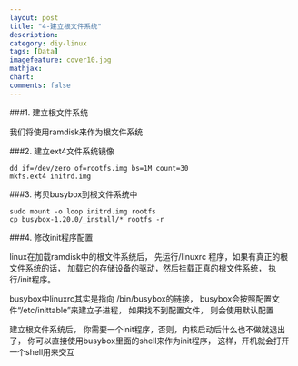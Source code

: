```yaml
---
layout: post
title: "4-建立根文件系统"
description:
category: diy-linux
tags: [Data]
imagefeature: cover10.jpg
mathjax: 
chart:
comments: false
---
```


###1. 建立根文件系统  

我们将使用ramdisk来作为根文件系统
  
###2. 建立ext4文件系统镜像  

	dd if=/dev/zero of=rootfs.img bs=1M count=30
	mkfs.ext4 initrd.img
    
###3. 拷贝busybox到根文件系统中
  
	sudo mount -o loop initrd.img rootfs
	cp busybox-1.20.0/_install/* rootfs -r
    
###4. 修改init程序配置  
  
linux在加载ramdisk中的根文件系统后， 先运行/linuxrc 程序，如果有真正的根文件系统的话， 加载它的存储设备的驱动，然后挂载正真的根文件系统， 执行/init程序。  

busybox中linuxrc其实是指向 /bin/busybox的链接， busybox会按照配置文件“/etc/inittable”来建立子进程， 如果找不到配置文件， 则会使用默认配置

建立根文件系统后， 你需要一个init程序，否则，内核启动后什么也不做就退出了， 你可以直接使用busybox里面的shell来作为init程序， 这样，开机就会打开一个shell用来交互